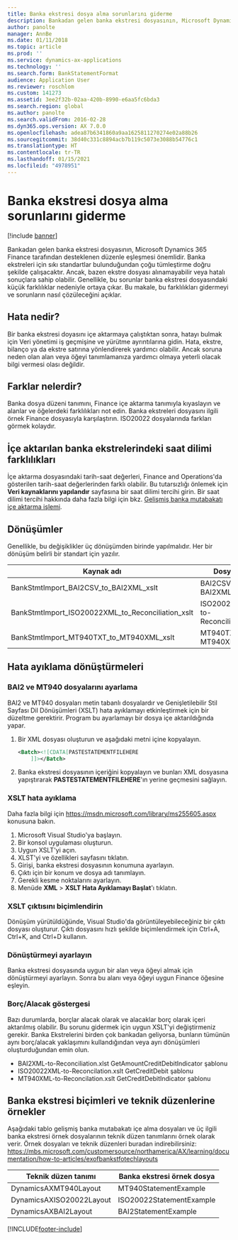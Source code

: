 ```yaml
---
title: Banka ekstresi dosya alma sorunlarını giderme
description: Bankadan gelen banka ekstresi dosyasının, Microsoft Dynamics 365 Finance tarafından desteklenen düzenle eşleşmesi önemlidir. Banka ekstreleri için sıkı standartlar bulunduğundan çoğu tümleştirme doğru şekilde çalışacaktır. Ancak, bazen ekstre dosyası alınamayabilir veya hatalı sonuçlara sahip olabilir. Genellikle, bu sorunlar banka ekstresi dosyasındaki küçük farklılıklar nedeniyle ortaya çıkar. Bu makale, bu farklılıkları gidermeyi ve sorunların nasıl çözüleceğini açıklar.
author: panolte
manager: AnnBe
ms.date: 01/11/2018
ms.topic: article
ms.prod: ''
ms.service: dynamics-ax-applications
ms.technology: ''
ms.search.form: BankStatementFormat
audience: Application User
ms.reviewer: roschlom
ms.custom: 141273
ms.assetid: 3ee2f32b-02aa-420b-8990-e6aa5fc6bda3
ms.search.region: global
ms.author: panolte
ms.search.validFrom: 2016-02-28
ms.dyn365.ops.version: AX 7.0.0
ms.openlocfilehash: adea87b6341860a9aa1625811270274e02a88b26
ms.sourcegitcommit: 38d40c331c8894acb7b119c5073e3088b54776c1
ms.translationtype: HT
ms.contentlocale: tr-TR
ms.lasthandoff: 01/15/2021
ms.locfileid: "4978951"
---
```

# <a name="bank-statement-file-import-troubleshooting"></a>Banka ekstresi dosya alma sorunlarını giderme

[!include [banner](../includes/banner.md)]

Bankadan gelen banka ekstresi dosyasının, Microsoft Dynamics 365 Finance tarafından desteklenen düzenle eşleşmesi önemlidir. Banka ekstreleri için sıkı standartlar bulunduğundan çoğu tümleştirme doğru şekilde çalışacaktır. Ancak, bazen ekstre dosyası alınamayabilir veya hatalı sonuçlara sahip olabilir. Genellikle, bu sorunlar banka ekstresi dosyasındaki küçük farklılıklar nedeniyle ortaya çıkar. Bu makale, bu farklılıkları gidermeyi ve sorunların nasıl çözüleceğini açıklar.

<a name="what-is-the-error"></a>Hata nedir?
------------------

Bir banka ekstresi doyasını içe aktarmaya çalıştıktan sonra, hatayı bulmak için Veri yönetimi iş geçmişine ve yürütme ayrıntılarına gidin. Hata, ekstre, bilanço ya da ekstre satırına yönlendirerek yardımcı olabilir. Ancak soruna neden olan alan veya öğeyi tanımlamanıza yardımcı olmaya yeterli olacak bilgi vermesi olası değildir.

## <a name="what-are-the-differences"></a>Farklar nelerdir?
Banka dosya düzeni tanımını, Finance içe aktarma tanımıyla kıyaslayın ve alanlar ve öğelerdeki farklılıkları not edin. Banka ekstreleri dosyasını ilgili örnek Finance dosyasıyla karşılaştırın. ISO20022 dosyalarında farkları görmek kolaydır.

## <a name="time-zone-differences-on-imported-bank-statements"></a>İçe aktarılan banka ekstrelerindeki saat dilimi farklılıkları
İçe aktarma dosyasındaki tarih-saat değerleri, Finance and Operations'da gösterilen tarih-saat değerlerinden farklı olabilir. Bu tutarsızlığı önlemek için **Veri kaynaklarını yapılandır** sayfasına bir saat dilimi tercihi girin. Bir saat dilimi tercihi hakkında daha fazla bilgi için bkz. [Gelişmiş banka mutabakatı içe aktarma işlemi](set-up-advanced-bank-reconciliation-import-process.md).

## <a name="transformations"></a>Dönüşümler
Genellikle, bu değişiklikler üç dönüşümden birinde yapılmalıdır. Her bir dönüşüm belirli bir standart için yazılır.

| Kaynak adı                                         | Dosya adı                          |
|-------------------------------------------------------|------------------------------------|
| BankStmtImport\_BAI2CSV\_to\_BAI2XML\_xslt            | BAI2CSV-to-BAI2XML.xslt            |
| BankStmtImport\_ISO20022XML\_to\_Reconciliation\_xslt | ISO20022XML-to-Reconciliation.xslt |
| BankStmtImport\_MT940TXT\_to\_MT940XML\_xslt          | MT940TXT-to-MT940XML.xslt          |

## <a name="debugging-transformations"></a>Hata ayıklama dönüştürmeleri
### <a name="adjust-the-bai2-and-mt940-files"></a>BAI2 ve MT940 dosyalarını ayarlama

BAI2 ve MT940 dosyaları metin tabanlı dosyalardır ve Genişletilebilir Stil Sayfası Dil Dönüşümleri (XSLT) hata ayıklamayı etkinleştirmek için bir düzeltme gerektirir. Program bu ayarlamayı bir dosya içe aktarıldığında yapar.

1.  Bir XML dosyası oluşturun ve aşağıdaki metni içine kopyalayın.

    ```xml
    <Batch><![CDATA[PASTESTATEMENTFILEHERE
        ]]></Batch>
    ```
    
2.  Banka ekstresi dosyasının içeriğini kopyalayın ve bunları XML dosyasına yapıştırarak **PASTESTATEMENTFILEHERE**'ın yerine geçmesini sağlayın.

### <a name="debug-the-xslt"></a>XSLT hata ayıklama

Daha fazla bilgi için <https://msdn.microsoft.com/library/ms255605.aspx> konusuna bakın.

1.  Microsoft Visual Studio'ya başlayın.
2.  Bir konsol uygulaması oluşturun.
3.  Uygun XSLT'yi açın.
4.  XLST'yi ve özellikleri sayfasını tıklatın.
5.  Girişi, banka ekstresi dosyasının konumuna ayarlayın.
6.  Çıktı için bir konum ve dosya adı tanımlayın.
7.  Gerekli kesme noktalarını ayarlayın.
8.  Menüde **XML** &gt; **XSLT Hata Ayıklamayı Başlat**'ı tıklatın.

### <a name="format-the-xslt-output"></a>XSLT çıktısını biçimlendirin

Dönüşüm yürütüldüğünde, Visual Studio'da görüntüleyebileceğiniz bir çıktı dosyası oluşturur. Çıktı dosyasını hızlı şekilde biçimlendirmek için Ctrl+A, Ctrl+K, and Ctrl+D kullanın.

### <a name="adjust-the-transformation"></a>Dönüştürmeyi ayarlayın

Banka ekstresi dosyasında uygun bir alan veya öğeyi almak için dönüştürmeyi ayarlayın. Sonra bu alanı veya öğeyi uygun Finance öğesine eşleyin.

### <a name="debitcredit-indicator"></a>Borç/Alacak göstergesi

Bazı durumlarda, borçlar alacak olarak ve alacaklar borç olarak içeri aktarılmış olabilir. Bu sorunu gidermek için uygun XSLT'yi değiştirmeniz gerekir. Banka Ekstrelerini birden çok bankadan geliyorsa, bunların tümünün aynı borç/alacak yaklaşımını kullandığından veya ayrı dönüşümleri oluşturduğundan emin olun.

-   BAI2XML-to-Reconciliation.xlst GetAmountCreditDebitIndicator şablonu
-   ISO20022XML-to-Reconcilation.xslt GetCreditDebit şablonu
-   MT940XML-to-Reconcilation.xslt GetCreditDebitIndicator şablonu

## <a name="examples-of-bank-statement-formats-and-technical-layouts"></a>Banka ekstresi biçimleri ve teknik düzenlerine örnekler
Aşağıdaki tablo gelişmiş banka mutabakatı içe alma dosyaları ve üç ilgili banka ekstresi örnek dosyalarının teknik düzen tanımlarını örnek olarak verir. Örnek dosyaları ve teknik düzenleri buradan indirebilirsiniz: https://mbs.microsoft.com/customersource/northamerica/AX/learning/documentation/how-to-articles/exofbankstfotechlayouts  


| Teknik düzen tanımı                             | Banka ekstresi örnek dosya          |
|---------------------------------------------------------|--------------------------------------|
| DynamicsAXMT940Layout                                   | MT940StatementExample                |
| DynamicsAXISO20022Layout                                | ISO20022StatementExample             |
| DynamicsAXBAI2Layout                                    | BAI2StatementExample                 |







[!INCLUDE[footer-include](../../includes/footer-banner.md)]